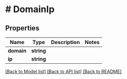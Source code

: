 # # DomainIp

## Properties

Name | Type | Description | Notes
------------ | ------------- | ------------- | -------------
**domain** | **string** |  |
**ip** | **string** |  |

[[Back to Model list]](../../README.md#models) [[Back to API list]](../../README.md#endpoints) [[Back to README]](../../README.md)
